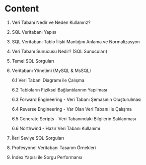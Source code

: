 # Content

1. Veri Tabanı Nedir ve Neden Kullanırız?

2. SQL Veritabanı Yapısı

3. SQL Veritabanı Tablo İlişki Mantığını Anlama ve Normalizasyon

4. Veri Tabanı Sunucusu Nedir? (SQL Sunucuları)

5. Temel SQL Sorguları

6. Veritabanı Yönetimi (MySQL & MsSQL)

   6.1 Veri Tabanı Diagramı ile Çalışma

   6.2 Tabloların Fiziksel Bağlantılarının Yapılması

   6.3 Forward Engineering - Veri Tabanı Şemasının Oluşturulması 

   6.4 Reverse Engineering - Var Olan Veri Tabanı ile Çalışma 

   6.5 Generate Scripts - Veri Tabanındaki Bilgilerin Saklanması

   6.6 Northwind - Hazır Veri Tabanı Kullanımı 
 
7. İleri Seviye SQL Sorguları

8. Profesyonel Veritabanı Tasarım Örnekleri

9. İndex Yapısı ile Sorgu Performansı
